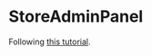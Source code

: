 # StoreAdminPanel
Following [this tutorial](https://www.smashingmagazine.com/2020/07/responsive-dashboard-angular-material-ng2-charts-schematics/).
